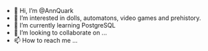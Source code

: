 - 👋 Hi, I’m @AnnQuark
- 👀 I’m interested in dolls, automatons, video games and prehistory.
- 🌱 I’m currently learning PostgreSQL
- 💞️ I’m looking to collaborate on ...
- 📫 How to reach me ...

<!---
AnnQuark/AnnQuark is a ✨ special ✨ repository because its `README.md` (this file) appears on your GitHub profile.
You can click the Preview link to take a look at your changes.
--->
